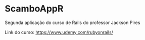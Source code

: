 # ScamboAppR
Segunda aplicação do curso de Rails do professor Jackson Pires 

Link do curso: https://www.udemy.com/rubyonrails/
